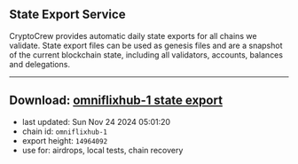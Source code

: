 ## State Export Service
CryptoCrew provides automatic daily state exports for all chains we validate. State export files can be used as genesis files and are a snapshot of the current blockchain state, including all validators, accounts, balances and delegations.

---
**Download: [omniflixhub-1 state export](https://dl-eu2.ccvalidators.com/SERVICE/omniflixhub/omniflixhub-1_export_14964092.json)**
---

- last updated: Sun Nov 24 2024 05:01:20
- chain id: `omniflixhub-1`
- export height: `14964092`
- use for: airdrops, local tests, chain recovery
